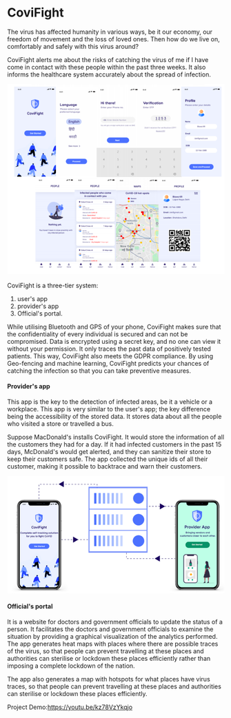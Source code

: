 # CoviFight


The virus has affected humanity in various ways, be it our economy, our freedom of movement and the loss of loved ones. Then how do we live on, comfortably and safely with this virus around?

CoviFight alerts me about the risks of catching the virus of me if I have come in contact with these people within the past three weeks. It also informs the healthcare system accurately about the spread of infection.

![](Images/pic1.png)

CoviFight is a three-tier system:
1) user's app
2) provider's app 
3) Official's portal.

While utilising Bluetooth and GPS of your phone, CoviFight makes sure that the confidentiality of every individual is secured and can not be compromised. Data is encrypted using a secret key, and no one can view it without your permission. It only traces the past data of positively tested patients. This way, CoviFight also meets the GDPR compliance. 
By using Geo-fencing and machine learning, CoviFight predicts your chances of catching the infection so that you can take preventive measures.

#### Provider's app 
This app is the key to the detection of infected areas, be it a vehicle or a workplace. This app is very similar to the user's app; the key difference being the accessibility of the stored data. It stores data about all the people who visited a store or travelled a bus.

Suppose MacDonald's installs CoviFight. It would store the information of all the customers they had for a day. If it had infected customers in the past 15 days, McDonald's would get alerted, and they can sanitize their store to keep their customers safe. The app collected the unique ids of all their customer, making it possible to backtrace and warn their customers.

![](Images/pic2.png)

#### Official's portal 
It is a website for doctors and government officials to update the status of a person. It facilitates the doctors and government officials to examine the situation by providing a graphical visualization of the analytics performed.
The app generates heat maps with places where there are possible traces of the virus, so that people can prevent travelling at these places and authorities can sterilise or lockdown these places efficiently rather than imposing a complete lockdown of the nation.

The app also generates a map with hotspots for what places have virus traces, so that people can prevent travelling at these places and authorities can sterilise or lockdown these places efficiently.

Project Demo:https://youtu.be/kz78VzYkqjo
